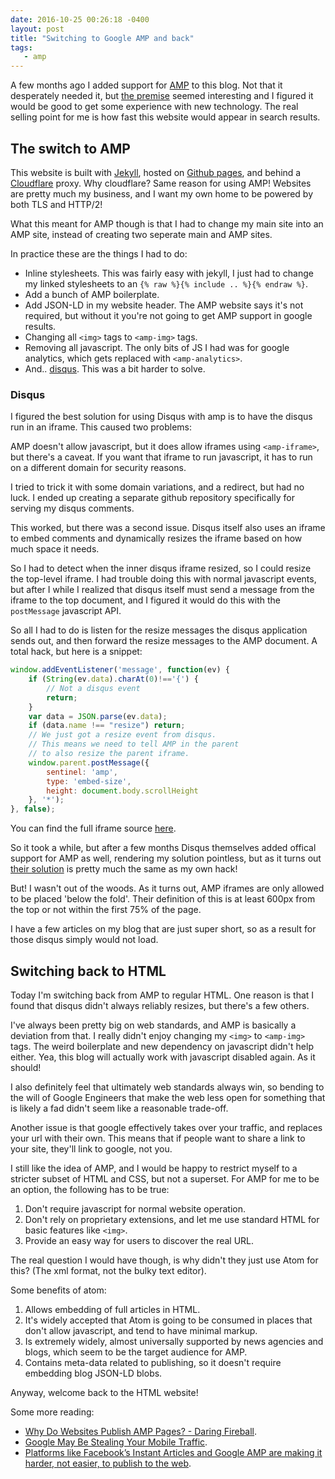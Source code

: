 ```yaml
---
date: 2016-10-25 00:26:18 -0400
layout: post
title: "Switching to Google AMP and back"
tags:
   - amp
---
```


A few months ago I added support for [AMP][1] to this blog. Not that it
desperately needed it, but [the premise][2] seemed interesting and I figured it
would be good to get some experience with new technology. The real selling
point for me is how fast this website would appear in search results.


The switch to AMP
-----------------

This website is built with [Jekyll][3], hosted on [Github pages][4], and
behind a [Cloudflare][5] proxy. Why cloudflare? Same reason for using AMP!
Websites are pretty much my business, and I want my own home to be powered by
both TLS and HTTP/2!

What this meant for AMP though is that I had to change my main site into an
AMP site, instead of creating two seperate main and AMP sites.

In practice these are the things I had to do:

* Inline stylesheets. This was fairly easy with jekyll, I just had to change
  my linked stylesheets to an `{% raw %}{% include .. %}{% endraw %}`.
* Add a bunch of AMP boilerplate.
* Add JSON-LD in my website header. The AMP website says it's not required,
  but without it you're not going to get AMP support in google results.
* Changing all `<img>` tags to `<amp-img>` tags.
* Removing all javascript. The only bits of JS I had was for google analytics,
  which gets replaced with `<amp-analytics>`.
* And.. [disqus][6]. This was a bit harder to solve.

### Disqus

I figured the best solution for using Disqus with amp is to have the disqus
run in an iframe. This caused two problems:

AMP doesn't allow javascript, but it does allow iframes using `<amp-iframe>`,
but there's a caveat. If you want that iframe to run javascript, it has to run
on a different domain for security reasons.

I tried to trick it with some domain variations, and a redirect, but had no
luck. I ended up creating a separate github repository specifically for
serving my disqus comments.

This worked, but there was a second issue. Disqus itself also uses an iframe
to embed comments and dynamically resizes the iframe based on how much space
it needs.

So I had to detect when the inner disqus iframe resized, so I could resize
the top-level iframe. I had trouble doing this with normal javascript events,
but after I while I realized that disqus itself must send a message from the
iframe to the top document, and I figured it would do this with the
`postMessage` javascript API.

So all I had to do is listen for the resize messages the disqus application
sends out, and then forward the resize messages to the AMP document. A total
hack, but here is a snippet:

```js
window.addEventListener('message', function(ev) {
    if (String(ev.data).charAt(0)!=='{') {
        // Not a disqus event
        return;
    }
    var data = JSON.parse(ev.data);
    if (data.name !== "resize") return;
    // We just got a resize event from disqus.
    // This means we need to tell AMP in the parent
    // to also resize the parent iframe.
    window.parent.postMessage({
        sentinel: 'amp',
        type: 'embed-size',
        height: document.body.scrollHeight
    }, '*');
}, false);
```

You can find the full iframe source [here][8].

So it took a while, but after a few months Disqus themselves added offical
support for AMP as well, rendering my solution pointless, but as it turns out
[their solution][9] is pretty much the same as my own hack!

But! I wasn't out of the woods. As it turns out, AMP iframes are only allowed
to be placed 'below the fold'. Their definition of this is at least 600px from
the top or not within the first 75% of the page.

I have a few articles on my blog that are just super short, so as a result for
those disqus simply would not load.

Switching back to HTML
----------------------

Today I'm switching back from AMP to regular HTML. One reason is that I found
that disqus didn't always reliably resizes, but there's a few others.

I've always been pretty big on web standards, and AMP is basically a deviation
from that. I really didn't enjoy changing my `<img>` to `<amp-img>` tags. The
weird boilerplate and new dependency on javascript didn't help either. Yea,
this blog will actually work with javascript disabled again. As it should!

I also definitely feel that ultimately web standards always win, so bending
to the will of Google Engineers that make the web less open for something that
is likely a fad didn't seem like a reasonable trade-off.

Another issue is that google effectively takes over your traffic, and replaces
your url with their own. This means that if people want to share a link to
your site, they'll link to google, not you.

I still like the idea of AMP, and I would be happy to restrict myself to a
stricter subset of HTML and CSS, but not a superset. For AMP for me to be an
option, the following has to be true:

1. Don't require javascript for normal website operation.
2. Don't rely on proprietary extensions, and let me use standard HTML for
   basic features like `<img>`.
3. Provide an easy way for users to discover the real URL.

The real question I would have though, is why didn't they just use Atom for
this? (The xml format, not the bulky text editor).

Some benefits of atom:

1. Allows embedding of full articles in HTML.
2. It's widely accepted that Atom is going to be consumed in places that
   don't allow javascript, and tend to have minimal markup.
3. Is extremely widely, almost universally supported by news agencies and
   blogs, which seem to be the target audience for AMP.
4. Contains meta-data related to publishing, so it doesn't require embedding
   blog JSON-LD blobs.

Anyway, welcome back to the HTML website!

Some more reading:

* [Why Do Websites Publish AMP Pages? - Daring Fireball][10].
* [Google May Be Stealing Your Mobile Traffic][12].
* [Platforms like Facebook’s Instant Articles and Google AMP are making it harder, not easier, to publish to the web][11].



[1]: https://www.ampproject.org/
[2]: https://www.ampproject.org/learn/about-amp/
[3]: https://jekyllrb.com/
[4]: https://pages.github.com/
[5]: http://cloudflare.com/
[6]: https://disqus.com/
[7]: https://github.com/ampproject/amphtml/blob/master/extensions/amp-iframe/amp-iframe.md
[8]: https://github.com/evert/everts-blog-disqus
[9]: https://github.com/disqus/disqus-install-examples/tree/master/google-amp
[10]: http://daringfireball.net/linked/2016/10/21/google-amp
[11]: http://www.recode.net/2016/10/20/13318746/online-publishing-platform-amp-facebook-instant-articles-apple-news
[12]: https://www.alexkras.com/google-may-be-stealing-your-mobile-traffic/
